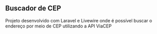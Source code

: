 ## Buscador de CEP
<p>Projeto desenvolvido com Laravel e Livewire onde é possível buscar o endereço por meio de CEP utilizando a API ViaCEP</p>

